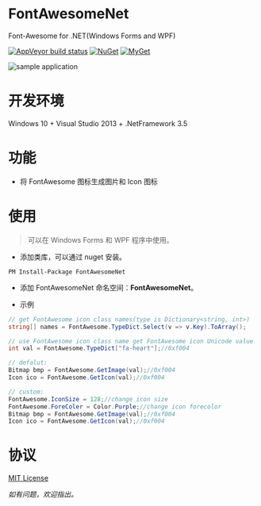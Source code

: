# FontAwesomeNet
Font-Awesome for .NET(Windows Forms and WPF)

[![AppVeyor build status](https://img.shields.io/appveyor/ci/seayxu/fontawesome.svg?label=appveyor&style=flat-square)](https://ci.appveyor.com/project/seayxu/fontawesome/) [![NuGet](https://img.shields.io/nuget/v/FontAwesomeNet.svg?label=nuget&style=flat-square)](https://www.nuget.org/packages/FontAwesomeNet/) [![MyGet](https://img.shields.io/myget/seay/v/FontAwesomeNet.svg?label=myget&style=flat-square)](https://www.myget.org/Package/Details/seay?packageType=nuget&packageId=FontAwesomeNet)

![sample application][sample]

# 开发环境

Windows 10 + Visual Studio 2013 + .NetFramework 3.5

# 功能

* 将 FontAwesome 图标生成图片和 Icon 图标

# 使用

> 可以在 Windows Forms 和 WPF 程序中使用。

- 添加类库，可以通过 nuget 安装。
```
PM Install-Package FontAwesomeNet
```

- 添加 FontAwesomeNet 命名空间：**FontAwesomeNet**。

- 示例

``` cs
// get FontAwesome icon class names(type is Dictionary<string, int>)
string[] names = FontAwesome.TypeDict.Select(v => v.Key).ToArray();

// use FontAwesome icon class name get FontAwesome icon Unicode value
int val = FontAwesome.TypeDict["fa-heart"];//0xf004

// defalut:
Bitmap bmp = FontAwesome.GetImage(val);//0xf004
Icon ico = FontAwesome.GetIcon(val);//0xf004

// custom:
FontAwesome.IconSize = 128;//change icon size
FontAwesome.ForeColer = Color.Purple;//change icon forecolor
Bitmap bmp = FontAwesome.GetImage(val);//0xf004
Icon ico = FontAwesome.GetIcon(val);//0xf004
```

# 协议

[MIT License](https://github.com/seayxu/FontAwesome/blob/master/LICENSE)

*如有问题，欢迎指出。*

[fa]:http://fontawesome.io
[sample]:https://github.com/seayxu/FontAwesome/raw/master/assets/sample.jpg
[fontdl]:https://github.com/FortAwesome/Font-Awesome/raw/v4.7.0/fonts/fontawesome-webfont.ttf